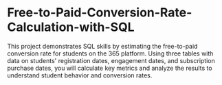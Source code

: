 # Free-to-Paid-Conversion-Rate-Calculation-with-SQL
This project demonstrates SQL skills by estimating the free-to-paid conversion rate for students on the 365 platform. Using three tables with data on students' registration dates, engagement dates, and subscription purchase dates, you will calculate key metrics and analyze the results to understand student behavior and conversion rates.
